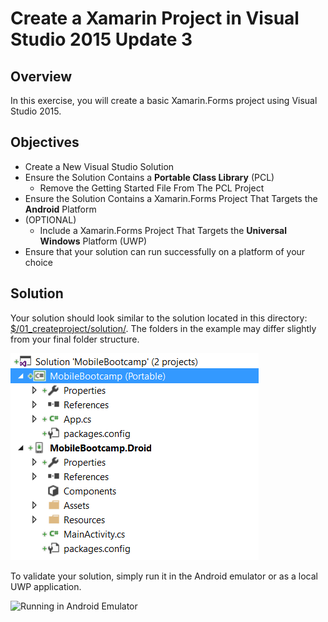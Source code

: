# Create a Xamarin Project in Visual Studio 2015 Update 3

## Overview

In this exercise, you will create a basic Xamarin.Forms project using Visual Studio 2015.

## Objectives

- Create a New Visual Studio Solution
- Ensure the Solution Contains a **Portable Class Library** (PCL)
  - Remove the Getting Started File From The PCL Project
- Ensure the Solution Contains a Xamarin.Forms Project That Targets the **Android** Platform
- (OPTIONAL)
  - Include a Xamarin.Forms Project That Targets the **Universal Windows** Platform (UWP)
- Ensure that your solution can run successfully on a platform of your choice

## Solution

Your solution should look similar to the solution located in this directory: [$/01_createproject/solution/](solution/). The folders in the example may differ slightly from your final folder structure.

![Sample Visual Studio Solution](../media/vsprojects.png)

To validate your solution, simply run it in the Android emulator or as a local UWP application.

![Running in Android Emulator](../media/.png)
